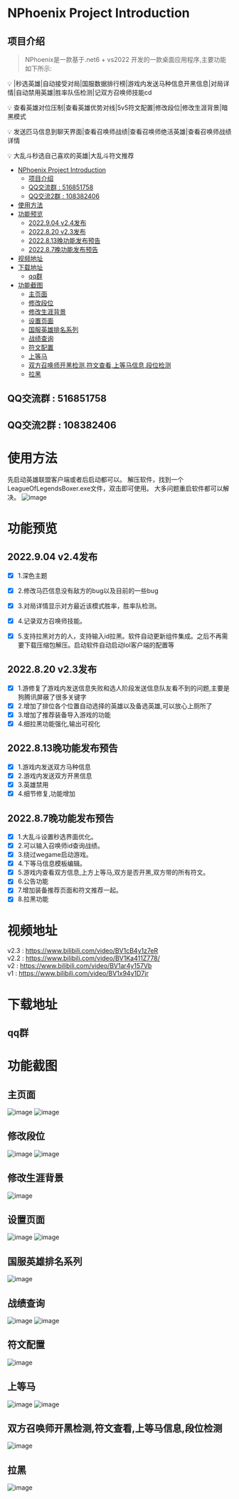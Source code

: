 # NPhoenix Project Introduction
## 项目介绍
> NPhoenix是一款基于.net6 + vs2022 开发的一款桌面应用程序,主要功能如下所示:

💡 	|秒选英雄|自动接受对局|国服数据排行榜|游戏内发送马种信息开黑信息|对局详情|自动禁用英雄|胜率队伍检测|记双方召唤师技能cd

💡	查看英雄对位压制|查看英雄优势对线|5v5符文配置|修改段位|修改生涯背景|暗黑模式

💡	发送匹马信息到聊天界面|查看召唤师战绩|查看召唤师绝活英雄|查看召唤师战绩详情

💡  大乱斗秒选自己喜欢的英雄|大乱斗符文推荐

- [NPhoenix Project Introduction](#nphoenix-project-introduction)
  - [项目介绍](#项目介绍)
  - [QQ交流群 : 516851758](#qq交流群--516851758)
  - [QQ交流2群 : 108382406](#qq交流2群--108382406)
- [使用方法](#使用方法)
- [功能预览](#功能预览)
  - [2022.9.04 v2.4发布](#2022904-v24发布)
  - [2022.8.20 v2.3发布](#2022820-v23发布)
  - [2022.8.13晚功能发布预告](#2022813晚功能发布预告)
  - [2022.8.7晚功能发布预告](#202287晚功能发布预告)
- [视频地址](#视频地址)
- [下载地址](#下载地址)
  - [qq群](#qq群)
- [功能截图](#功能截图)
  - [主页面](#主页面)
  - [修改段位](#修改段位)
  - [修改生涯背景](#修改生涯背景)
  - [设置页面](#设置页面)
  - [国服英雄排名系列](#国服英雄排名系列)
  - [战绩查询](#战绩查询)
  - [符文配置](#符文配置)
  - [上等马](#上等马)
  - [双方召唤师开黑检测,符文查看,上等马信息,段位检测](#双方召唤师开黑检测符文查看上等马信息段位检测)
  - [拉黑](#拉黑)

## QQ交流群 : 516851758
## QQ交流2群 : 108382406

# 使用方法
先启动英雄联盟客户端或者后启动都可以。
解压软件，找到一个LeagueOfLegendsBoxer.exe文件，双击即可使用。
大多问题重启软件都可以解决。
![image](https://github.com/BruceQiu1996/NPhoenix/blob/master/Screenshots/file.jpg)

# 功能预览
## 2022.9.04 v2.4发布
- [x] 1.深色主题
- [x] 2.修改马匹信息没有敌方的bug以及目前的一些bug 
- [x] 3.对局详情显示对方最近该模式胜率，胜率队检测。
- [x] 4.记录双方召唤师技能。
- [x] 5.支持拉黑对方的人，支持输入id拉黑。软件自动更新组件集成。之后不再需要下载压缩包解压。启动软件自动启动lol客户端的配置等


## 2022.8.20 v2.3发布
- [x] 1.游修复了游戏内发送信息失败和选人阶段发送信息队友看不到的问题,主要是狗腾讯屏蔽了很多关键字
- [x] 2.增加了排位各个位置自动选择的英雄以及备选英雄,可以放心上厕所了
- [x] 3.增加了推荐装备导入游戏的功能
- [x] 4.细拉黑功能强化,输出可视化

## 2022.8.13晚功能发布预告  
- [x] 1.游戏内发送双方马种信息
- [x] 2.游戏内发送双方开黑信息
- [x] 3.英雄禁用
- [x] 4.细节修复,功能增加

## 2022.8.7晚功能发布预告  
- [x] 1.大乱斗设置秒选界面优化。  
- [x] 2.可以输入召唤师id查询战绩。  
- [x] 3.绕过wegame启动游戏。  
- [x] 4.下等马信息模板编辑。  
- [x] 5.游戏内查看双方信息,上方上等马,双方是否开黑,双方带的所有符文。
- [x] 6.公告功能   
- [x] 7.增加装备推荐页面和符文推荐一起。  
- [x] 8.拉黑功能

# 视频地址
v2.3 : https://www.bilibili.com/video/BV1cB4y1z7eR    
v2.2 : https://www.bilibili.com/video/BV1Ka411Z778/  
v2 : https://www.bilibili.com/video/BV1ar4y157Vb    
v1 : https://www.bilibili.com/video/BV1x94y1D7jr  

# 下载地址
## qq群

# 功能截图
## 主页面
![image](https://github.com/BruceQiu1996/NPhoenix/blob/master/Screenshots/main.jpg)
![image](https://github.com/BruceQiu1996/NPhoenix/blob/master/Screenshots/darkmain.jpg)
## 修改段位
![image](https://github.com/BruceQiu1996/NPhoenix/blob/master/Screenshots/rankmodify.jpg)
![image](https://github.com/BruceQiu1996/NPhoenix/blob/master/Screenshots/rankmodify1.jpg)
## 修改生涯背景
![image](https://github.com/BruceQiu1996/NPhoenix/blob/master/Screenshots/back.jpg)
## 设置页面
![image](https://github.com/BruceQiu1996/NPhoenix/blob/master/Screenshots/settings.jpg)
![image](https://github.com/BruceQiu1996/NPhoenix/blob/master/Screenshots/setting1.jpg)
## 国服英雄排名系列
![image](https://github.com/BruceQiu1996/NPhoenix/blob/master/Screenshots/herodata.png)
## 战绩查询
![image](https://github.com/BruceQiu1996/NPhoenix/blob/master/Screenshots/record.jpg)
![image](https://github.com/BruceQiu1996/NPhoenix/blob/master/Screenshots/record1.jpg)
## 符文配置
![image](https://github.com/BruceQiu1996/NPhoenix/blob/master/Screenshots/rune.jpg)
## 上等马
![image](https://github.com/BruceQiu1996/NPhoenix/blob/master/Screenshots/horse.jpg)
![image](https://github.com/BruceQiu1996/NPhoenix/blob/master/Screenshots/horse1.jpg)
## 双方召唤师开黑检测,符文查看,上等马信息,段位检测
![image](https://github.com/BruceQiu1996/NPhoenix/blob/master/Screenshots/bothsideinfo.png)
## 拉黑
![image](https://github.com/BruceQiu1996/NPhoenix/blob/master/Screenshots/blacklist.jpg)
